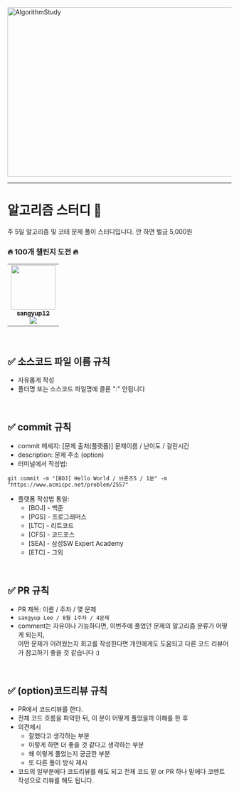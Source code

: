 
<img width="1566" height="380" alt="AlgorithmStudy" src="https://github.com/user-attachments/assets/c85a0550-aad8-47cc-b3fb-4e0fb9660ec5" />

---
# 알고리즘 스터디 📝
주 5일 알고리즘 및 코테 문제 풀이 스터디입니다.
안 하면 벌금 5,000원

### 🔥 100개 챌린지 도전 🔥
<table><tr><td align="center"><a href="https://github.com/sangyup12"><img src="https://avatars.githubusercontent.com/u/108389915?v=4" width="100px;" alt=""/>         <br /><sub><b>sangyup12</b><br><img src="https://us-central1-progress-markdown.cloudfunctions.net/progress/18"/></sub></a><br /></td>
</table>
<br />


## ✅ 소스코드 파일 이름 규칙
- 자유롭게 작성 
- 폴더명 또는 소스코드 파일명에 콜론 ":" 안됩니다

<br />

## ✅ commit 규칙
- commit 메세지: [문제 출처(플랫폼)] 문제이름 / 난이도 / 걸린시간 
- description: 문제 주소 (option)
- 터미널에서 작성법: 
```
git commit -m "[BOJ] Hello World / 브론즈5 / 1분" -m "https://www.acmicpc.net/problem/2557"
```
- 플랫폼 작성법 통일: 
  * [BOJ] - 백준 
  * [PGS] - 프로그래머스
  * [LTC] - 리트코드
  * [CFS] - 코드포스
  * [SEA] - 삼성SW Expert Academy
  * [ETC] - 그외

<br />

## ✅ PR 규칙
- PR 제목: 이름 / 주차 / 몇 문제
-  ```sangyup Lee / 8월 1주차 / 4문제 ```
-  comment는 자유이나 가능하다면, 이번주에 풀었던 문제의 알고리즘 분류가 어떻게 되는지, <br> 어떤 문제가 어려웠는지 회고를 작성한다면 개인에게도 도움되고 다른 코드 리뷰어가 참고하기 좋을 것 같습니다 :)


<br />

## ✅ (option)코드리뷰 규칙
- PR에서 코드리뷰를 한다.
- 전체 코드 흐름을 파악한 뒤, 이 분이 어떻게 풀었을까 이해를 한 후 
- 의견제시
  -   잘했다고 생각하는 부분
  -   이렇게 하면 더 좋을 것 같다고 생각하는 부분
  -   왜 이렇게 풀었는지 궁금한 부분
  -   또 다른 풀이 방식 제시
- 코드의 일부분에다 코드리뷰를 해도 되고 전체 코드 밑 or PR 하나 밑에다 코멘트 작성으로 리뷰를 해도 됩니다.

<br />


